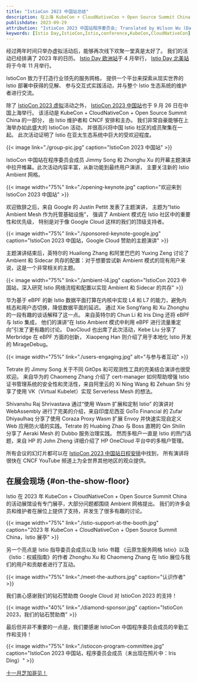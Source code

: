 ```yaml
---
title: "IstioCon 2023 中国站总结"
description: 在上海 KubeCon + CloudNativeCon + Open Source Summit China 上快速回顾 Istio。
publishdate: 2023-09-29
attribution: "IstioCon 2023 中国站程序委员会; Translated by Wilson Wu (DaoCloud)"
keywords: [Istio Day,IstioCon,Istio,conference,KubeCon,CloudNativeCon]
---
```


经过两年时间只举办虚拟活动后，能够再次线下欢聚一堂真是太好了。
我们的活动已经排满了 2023 年的日历。
[Istio Day 欧洲站](/zh/blog/2023/istio-at-kubecon-eu/)于 4 月举行，
[Istio Day 北美站](https://events.linuxfoundation.org/kubecon-cloudnativecon-north-america/co-located-events/istio-day/)将于今年 11 月举行。

IstioCon 致力于打造行业领先的服务网格，
提供一个平台来探索从现实世界的 Istio 部署中获得的见解、
参与交互式实践活动，并与整个 Istio 生态系统的维护者进行交流。

除了 [IstioCon 2023 虚拟](https://events.istio.io/)活动之外，
[IstioCon 2023 中国站](https://www.lfasiallc.com/kubecon-cloudnativecon-open-source-summit-china/co-located-events/istiocon-cn/)也于 9 月 26 日在中国上海举行。
该活动是 KubeCon + CloudNativeCon + Open Source Summit China 的一部分，
由 Istio 维护者和 CNCF 安排和主办。
我们非常自豪能够在上海举办如此盛大的 IstioCon 活动，
并很高兴将中国 Istio 社区的成员聚集在一起。
此次活动证明了 Istio 在亚太生态系统中巨大的受欢迎程度。

{{< image link="./group-pic.jpg"
    caption="IstioCon 2023 中国站"
    >}}

IstioCon 中国站在程序委员会成员 Jimmy Song 和 Zhonghu Xu
的开幕主题演讲中拉开帷幕。此次活动内容丰富，从新功能到最终用户演讲，
主要关注新的 Istio Ambient 网格。

{{< image width="75%"
    link="./opening-keynote.jpg"
    caption="欢迎来到 IstioCon 2023 中国站"
    >}}

欢迎致辞之后，来自 Google 的 Justin Pettit 发表了主题演讲，
主题为“Istio Ambient Mesh 作为托管基础设施”，
强调了 Ambient 模式在 Istio 社区中的重要性和优先级，
特别是对于像 Google Cloud 这样的我们的顶级支持者。

{{< image width="75%"
    link="./sponsored-keynote-google.jpg"
    caption="IstioCon 2023 中国站，Google Cloud 赞助的主题演讲"
    >}}

主题演讲结束后，英特尔的 Huailong Zhang 和阿里巴巴的 Yuxing Zeng
讨论了 Ambient 和 Sidecar 共存的配置：对于想要尝试新
Ambient 模式的现有用户来说，这是一个非常相关的主题。

{{< image width="75%"
    link="./ambient-l4.jpg"
    caption="IstioCon 2023 中国站，深入研究 Istio 网络流程和配置以实现 Ambient 和 Sidecar 的共存"
    >}}

华为基于 eBPF 的新 Istio 数据平面打算在内核中实现
L4 和 L7 的能力，避免内核态和用户态切换，降低数据平面的延迟。
通过 Xie SongYang 和 Xu Zhonghu 的一段有趣的谈话解释了这一点。
来自英特尔的 Chun Li 和 Iris Ding 还将 eBPF 与 Istio 集成，
他们的演讲“在 Istio Ambient 模式中利用 eBPF 进行流量重定向”引发了更有趣的讨论。
DaoCloud 也出席了此次活动，Kebe Liu 分享了 Merbridge 在 eBPF 方面的创新，
Xiaopeng Han 则介绍了用于本地化 Istio 开发的 MirageDebug。

{{< image width="75%"
    link="./users-engaging.jpg"
    alt="与参与者互动"
    >}}

Tetrate 的 Jimmy Song 关于不同 GitOps 和可观测性工具的完美结合演讲也很受欢迎。
来自华为的 Chaomeng Zhang 介绍了 cert-manager 如何帮助增强 Istio
证书管理系统的安全性和灵活性，来自阿里云的 Xi Ning Wang 和 Zehuan Shi
分享了使用 VK（Virtual Kubelet）实现 Serverless Mesh 的想法。

Shivanshu Raj Shrivastava 通过“使用 Wasm 扩展和定制 Istio”
的演讲对 WebAssembly 进行了完美的介绍，来自印度尼西亚
GoTo Financial 的 Zufar Dhiyaulhaq 分享了使用 Coraza Proxy Wasm 扩展 Envoy
并快速实现自定义 Web 应用防火墙的实践。Tetrate 的 Huabing Zhao 与
Boss 直聘的 Qin Shilin 分享了 Aeraki Mesh 的 Dubbo 服务治理实践。
然而多租户一直是 Istio 的热门话题，来自 HP 的 John Zheng
详细介绍了 HP OneCloud 平台中的多租户管理。

所有会议的幻灯片都可以在
[IstioCon 2023 中国站日程安排](https://istioconchina2023.sched.com/)中找到，
所有演讲将很快在 CNCF YouTube 频道上为全世界其他地区的观众提供。

## 在展会现场 {#on-the-show-floor}

Istio 在 2023 年 KubeCon + CloudNativeCon + Open Source Summit China
的活动展馆设有专门展亭，大部分问题都围绕 Ambient 网格提出。
我们的许多会员和维护者在展位上提供了支持，并发生了很多有趣的讨论。

{{< image width="75%"
    link="./istio-support-at-the-booth.jpg"
    caption="2023 年 KubeCon + CloudNativeCon + Open Source Summit China，Istio 展亭"
    >}}

另一个亮点是 Istio 指导委员会成员以及 Istio 书籍
《云原生服务网格 Istio》以及《Istio：权威指南》的作者
Zhonghu Xu 和 Chaomeng Zhang 在 Istio 展位与我们的用户和贡献者进行了互动。

{{< image width="75%"
    link="./meet-the-authors.jpg"
    caption="认识作者"
    >}}

我们衷心感谢我们的钻石赞助商 Google Cloud 对 IstioCon 2023 的支持！

{{< image width="40%"
    link="./diamond-sponsor.jpg"
    caption="IstioCon 2023，我们的钻石赞助商"
    >}}

最后但并非不重要的一点是，我们要感谢 IstioCon
中国程序委员会成员的辛勤工作和支持！

{{< image width="75%"
    link="./istiocon-program-committee.jpg"
    caption="IstioCon 2023 中国站，程序委员会成员（未出现在照片中：Iris Ding）"
    >}}

[十一月芝加哥见！](https://events.linuxfoundation.org/kubecon-cloudnativecon-north-america/co-located-events/istio-day/)

